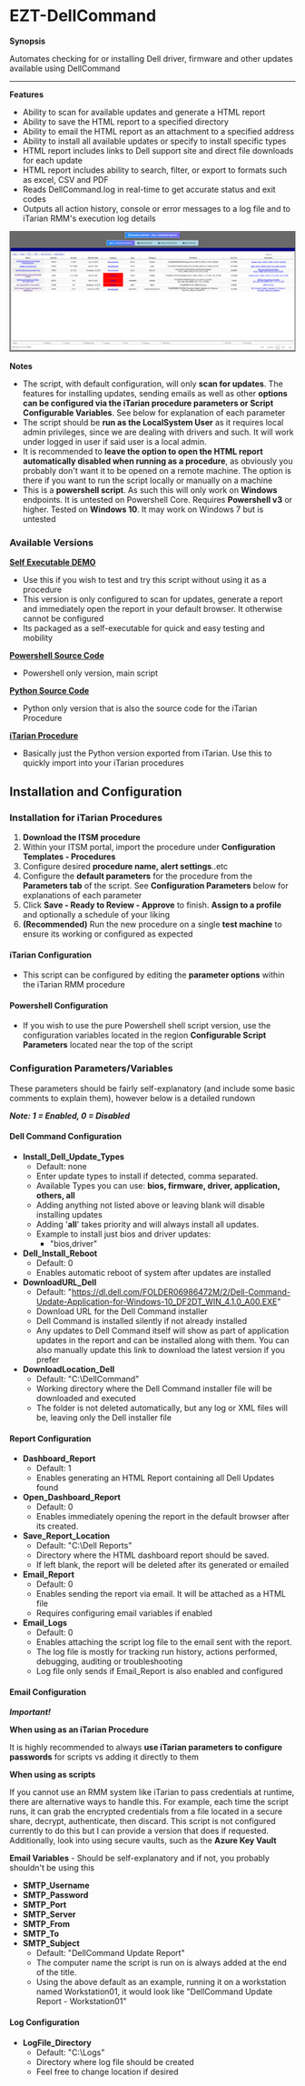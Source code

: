 # EZT-DellCommand

**Synopsis**

Automates checking for or installing Dell driver, firmware and other updates available using DellCommand
* * * 
**Features**

- Ability to scan for available updates and generate a HTML report
- Ability to save the HTML report to a specified directory
- Ability to email the HTML report as an attachment to a specified address
- Ability to install all available updates or specify to install specific types
- HTML report includes links to Dell support site and direct file downloads for each update
- HTML report includes ability to search, filter, or export to formats such as excel, CSV and PDF 
- Reads DellCommand.log in real-time to get accurate status and exit codes
- Outputs all action history, console or error messages to a log file and to iTarian RMM's execution log details

![Example HTML Report](/images/Example-Report.png)

**Notes**

- The script, with default configuration, will only **scan for updates**. The features for installing updates, sending emails as well as other **options can be configured via the iTarian procedure parameters or Script Configurable Variables**. See below for explanation of each parameter
- The script should be **run as the LocalSystem User** as it requires local admin privileges, since we are dealing with drivers and such. It will work under logged in user if said user is a local admin. 
- It is recommended to **leave the option to open the HTML report automatically disabled when running as a procedure**, as obviously you probably don't want it to be opened on a remote machine. The option is there if you want to run the script locally or manually on a machine 
- This is a **powershell script**. As such this will only work on **Windows** endpoints. It is untested on Powershell Core. Requires **Powershell v3** or higher. Tested on **Windows 10**. It may work on Windows 7 but is untested

### Available Versions

**[Self Executable DEMO](https://github.com/EZTechhelp/EZT-DellCommand/raw/main/EZT-DellCommand-DEMO.zip)**  

- Use this if you wish to test and try this script without using it as a procedure
- This version is only configured to scan for updates, generate a report and immediately open the report in your default browser. It otherwise cannot be configured
- Its packaged as a self-executable for quick and easy testing and mobility

**[Powershell Source Code](https://github.com/EZTechhelp/EZT-DellCommand/raw/main/EZT-DellCommand.ps1)** 

- Powershell only version, main script

**[Python Source Code](https://github.com/EZTechhelp/EZT-DellCommand/raw/main/EZT-DellCommand.py)**

- Python only version that is also the source code for the iTarian Procedure

**[iTarian Procedure](https://github.com/EZTechhelp/EZT-DellCommand/raw/main/EZT-DellCommand-v023.json)**

- Basically just the Python version exported from iTarian. Use this to quickly import into your iTarian procedures

## Installation and Configuration

### Installation for iTarian Procedures

1. **Download the ITSM procedure** 
2. Within your ITSM portal, import the procedure under **Configuration Templates - Procedures**
3. Configure desired **procedure name, alert settings**..etc
4. Configure the **default parameters** for the procedure from the **Parameters tab** of the script. See **Configuration Parameters** below for explanations of each parameter
5. Click **Save - Ready to Review - Approve** to finish. **Assign to a profile** and optionally a schedule of your liking
6. **(Recommended)** Run the new procedure on a single **test machine** to ensure its working or configured as expected

#### iTarian Configuration

- This script can be configured by editing the **parameter options** within the iTarian RMM procedure 

#### Powershell Configuration

- If you wish to use the pure Powershell shell script version, use the configuration variables located in the region **Configurable Script Parameters** located near the top of the script 

### Configuration Parameters/Variables

These parameters should be fairly self-explanatory (and include some basic comments to explain them), however below is a detailed rundown

_**Note: 1 = Enabled, 0 = Disabled**_

#### Dell Command Configuration

-  **Install_Dell_Update_Types**
   - Default: none
   - Enter update types to install if detected, comma separated. 
   - Available Types you can use: **bios, firmware, driver, application, others, all**
   - Adding anything not listed above or leaving blank will disable installing updates
   - Adding '**all**' takes priority and will always install all updates. 
   - Example to install just bios and driver updates: 
     - "bios,driver"
-  **Dell_Install_Reboot**
   - Default: 0
   - Enables automatic reboot of system after updates are installed
-  **DownloadURL_Dell**
   - Default:  "https://dl.dell.com/FOLDER06986472M/2/Dell-Command-Update-Application-for-Windows-10_DF2DT_WIN_4.1.0_A00.EXE" 
   - Download URL for the Dell Command installer
   - Dell Command is installed silently if not already installed
   - Any updates to Dell Command itself will show as part of application updates in the report and can be installed along with them. You can also manually update this link to download the latest version if you prefer
-  **DownloadLocation_Dell**
   - Default: "C:\DellCommand"
   - Working directory where the Dell Command installer file will be downloaded and executed
   - The folder is not deleted automatically, but any log or XML files will be, leaving only the Dell installer file

#### Report Configuration

-  **Dashboard_Report**
   - Default: 1 
   - Enables generating an HTML Report containing all Dell Updates found
-  **Open_Dashboard_Report**
   - Default: 0
   - Enables immediately opening the report in the default browser after its created. 
-  **Save_Report_Location**
   - Default: "C:\Dell Reports"
   - Directory where the HTML dashboard report should be saved. 
   - If left blank, the report will be deleted after its generated or emailed
-  **Email_Report**
   - Default: 0
   - Enables sending the report via email. It will be attached as a HTML file
   - Requires configuring email variables if enabled
-  **Email_Logs**
   - Default: 0  
   - Enables attaching the script log file to the email sent with the report.
   - The log file is mostly for tracking run history, actions performed, debugging, auditing or troubleshooting
   - Log file only sends if Email_Report is also enabled and configured

#### Email Configuration

_**Important!**_

**When using as an iTarian Procedure** 

It is highly recommended to always **use iTarian parameters to configure passwords** for scripts vs adding it directly to them 

**When using as scripts** 

If you cannot use an RMM system like iTarian to pass credentials at runtime, there are alternative ways to handle this. For example, each time the script runs, it can grab the encrypted credentials from a file located in a secure share, decrypt, authenticate, then discard. This script is not configured currently to do this but I can provide a version that does if requested. Additionally, look into using secure vaults, such as the **Azure Key Vault**

**Email Variables** - Should be self-explanatory and if not, you probably shouldn't be using this

- **SMTP_Username** 
- **SMTP_Password**
- **SMTP_Port**
- **SMTP_Server**
- **SMTP_From**
- **SMTP_To**
- **SMTP_Subject**
  - Default: "DellCommand Update Report"
  - The computer name the script is run on is always added at the end of the title. 
  - Using the above default as an example, running it on a workstation named Workstation01, it would look like "DellCommand Update Report - Workstation01"

#### Log Configuration

-  **LogFile_Directory** 
   - Default: "C:\Logs\"
   - Directory where log file should be created
   - Feel free to change location if desired


